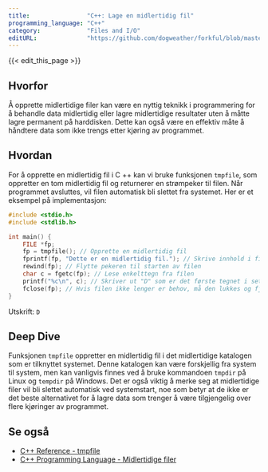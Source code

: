 ```yaml
---
title:                "C++: Lage en midlertidig fil"
programming_language: "C++"
category:             "Files and I/O"
editURL:              "https://github.com/dogweather/forkful/blob/master/content/no/cpp/creating-a-temporary-file.md"
---
```


{{< edit_this_page >}}

## Hvorfor

Å opprette midlertidige filer kan være en nyttig teknikk i programmering for å behandle data midlertidig eller lagre midlertidige resultater uten å måtte lagre permanent på harddisken. Dette kan også være en effektiv måte å håndtere data som ikke trengs etter kjøring av programmet.

## Hvordan

For å opprette en midlertidig fil i C ++ kan vi bruke funksjonen `tmpfile`, som oppretter en tom midlertidig fil og returnerer en strømpeker til filen. Når programmet avsluttes, vil filen automatisk bli slettet fra systemet. Her er et eksempel på implementasjon:

```C++
#include <stdio.h>
#include <stdlib.h>

int main() {
    FILE *fp;
    fp = tmpfile(); // Opprette en midlertidig fil
    fprintf(fp, "Dette er en midlertidig fil."); // Skrive innhold i filen
    rewind(fp); // Flytte pekeren til starten av filen
    char c = fgetc(fp); // Lese enkelttegn fra filen
    printf("%c\n", c); // Skriver ut "D" som er det første tegnet i setningen
    fclose(fp); // Hvis filen ikke lenger er behov, må den lukkes og fjernes fra systemet
}
```

Utskrift: `D`

## Deep Dive

Funksjonen `tmpfile` oppretter en midlertidig fil i det midlertidige katalogen som er tilknyttet systemet. Denne katalogen kan være forskjellig fra system til system, men kan vanligvis finnes ved å bruke kommandoen `tmpdir` på Linux og `tempdir` på Windows. Det er også viktig å merke seg at midlertidige filer vil bli slettet automatisk ved systemstart, noe som betyr at de ikke er det beste alternativet for å lagre data som trenger å være tilgjengelig over flere kjøringer av programmet.

## Se også

- [C++ Reference - tmpfile](https://www.cplusplus.com/reference/cstdio/tmpfile/)
- [C++ Programming Language - Midlertidige filer](https://www.tutorialspoint.com/cplusplus/cpp_files_streams.htm)